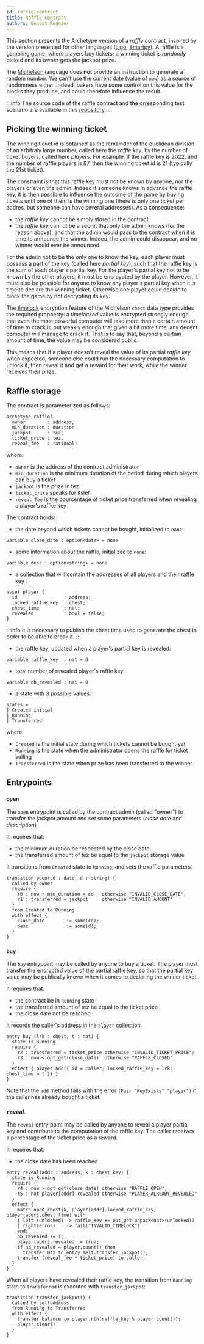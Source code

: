 ```yaml
---
id: raffle-contract
title: Raffle contract
authors: Benoit Rognier
---
```


This section presents the Archetype version of a _raffle_ contract, inspired by the version presented for other languages ([Ligo](/ligo/write-contract-ligo/1-raffle-contract#raffle-smart-contract), [Smartpy](/smartpy/write-contract-smartpy#about-the-raffle-contract)). A raffle is a gambling game, where players buy tickets; a winning ticket is _randomly_ picked and its owner gets the jackpot prize.

The [Michelson](/michelson) language does **not** provide an instruction to generate a random number. We can't use the current date (value of `now`) as a source of randomness either. Indeed, bakers have some control on this value for the blocks they produce, and could therefore influence the result.

:::info
The source code of the raffle contract and the orresponding test scenario are available in this [repository](https://gitlab.com/completium/archetype-raffle).
:::

## Picking the winning ticket

The winning ticket id is obtained as the remainder of the euclidean division of an arbitraly large number, called here the _raffle key_, by the number of ticket buyers, called here _players_. For example, if the raffle key is 2022, and the number of raffle players is 87, then the winning ticket id is 21 (typically the 21st ticket).

The constraint is that this raffle key must not be known by anyone, nor the players or even the admin. Indeed if someone knows in advance the raffle key, it is then possible to influence the outcome of the game by buying tickets until one of them is the winning one (there is only one ticket per addres, but someone can have several addresses). As a consequence:
* the _raffle key_ cannot be simply stored in the contract.
* the _raffle key_ cannot be a secret that only the admin knows (for the reason above), and that the admin would pass to the contract when it is time to announce the winner. Indeed, the admin could disappear, and no winner would ever be announced.

For the admin not to be the only one to know the key, each player must possess a part of the key (called here _partial key_), such that the raffle key is the sum of each player's partial key. For the player's partial key not to be known by the other players, it must be encrpypted by the player. However, it must also be possible for anyone to know any player's partial key when it is time to declare the winning ticket. Otherwise one player could decide to block the game by not decrypting its key.

The [timelock](https://tezos.gitlab.io/alpha/timelock.html?highlight=timelock) encryption feature of the Michelson `chest` data type provides the required propoerty: a _timelocked_ value is encrypted strongly enough that even the most powerful computer will take more than a certain amount of time to crack it, but weakly enough that given a bit more time, any decent computer will manage to crack it. That is to say that, beyond a certain amount of time, the value may be considered public.

This means that if a player doesn't reveal the value of its partial _raffle key_ when expected, someone else could run the necessary computation to unlock it, then reveal it and get a reward for their work, while the winner receives their prize.

## Raffle storage

The contract is parameterized as follows:

```archetype
archetype raffle(
  owner        : address,
  min_duration : duration,
  jackpot      : tez,
  ticket_price : tez,
  reveal_fee   : rational)
```
where:
* `owner` is the address of the contract administrator
* `min_duration` is the minimum duration of the period during which players can buy a ticket
* `jackpot` is the prize in tez
* `ticket_price` speaks for itslef
* `reveal_fee` is the pourcentage of ticket price transferred when revealing a player's raffke key

The contract holds:

* the date beyond which tickets cannot be bought, initialized to `none`:
```archetype
variable close_date : option<date> = none
```
* some information about the raffle, initialized to `none`:
```archetype
variable desc : option<string> = none
```
* a collection that will contain the addresses of all players and their raffle key :
```archetype
asset player {
  id                 : address;
  locked_raffle_key  : chest;
  chest_time         : nat;
  revealed           : bool = false;
}
```

:::info
It is necessary to publish the chest time used to generate the chest in order to be able to break it.
:::

* the raffle key, updated when a player's partial key is revealed:
```archetype
variable raffle_key  : nat = 0
```

* total number of revealed player's raffle key
```archetype
variable nb_revealed : nat = 0
```

* a state with 3 possible values:
```archetype
states =
| Created initial
| Running
| Transferred
```
where:
* `Created` is the initial state during which tickets cannot be bought yet
* `Running` is the state when the administrator opens the raffle for ticket selling
* `Transferred` is the state when prize has been transferred to the winner

## Entrypoints

### `open`

The `open` entrypoint is called by the contract admin (called "owner") to transfer the jackpot amount and set some parameters (_close date_ and _description_)

It requires that:
* the minimum duration be respected by the close date
* the transferred amount of tez be equal to the `jackpot` storage value

It transitions from `Created` state to `Running`, and sets the raffle parameters.

```archetype
transition open(cd : date, d : string) {
  called by owner
  require {
    r0 : now + min_duration < cd   otherwise "INVALID_CLOSE_DATE";
    r1 : transferred = jackpot     otherwise "INVALID_AMOUNT"
  }
  from Created to Running
  with effect {
    close_date        := some(cd);
    desc              := some(d);
  }
}
```

### `buy`

The `buy` entrypoint may be called by anyone to buy a ticket. The player must transfer the encrypted value of the partial raffle key, so that the partial key value may be publically known when it comes to declaring the winner ticket.

It requires that:
* the contract be in `Running` state
* the transferred amount of tez be equal to the ticket price
* the close date not be reached

It records the caller's address in the `player` collection.

```archetype
entry buy (lrk : chest, t : nat) {
  state is Running
  require {
    r2 : transferred = ticket_price otherwise "INVALID_TICKET_PRICE";
    r3 : now < opt_get(close_date)  otherwise "RAFFLE_CLOSED"
  }
  effect { player.add({ id = caller; locked_raffle_key = lrk; chest_time = t }) }
}
```

Note that the `add` method fails with the error `(Pair "KeyExists" "player")` if the caller has already bought a ticket.

### `reveal`

The `reveal` entry point may be called by anyone to reveal a player partial key and contribute to the computation of the raffle key. The caller receives a percentage of the ticket price as a reward.

It requires that:
* the close date has been reached

```archetype
entry reveal(addr : address, k : chest_key) {
  state is Running
  require {
    r4 : now > opt_get(close_date) otherwise "RAFFLE_OPEN";
    r5 : not player[addr].revealed otherwise "PLAYER_ALREADY_REVEALED"
  }
  effect {
    match open_chest(k, player[addr].locked_raffle_key, player[addr].chest_time) with
    | left (unlocked) -> raffle_key += opt_get(unpack<nat>(unlocked))
    | right(error)    -> fail("INVALID_TIMELOCK")
    end;
    nb_revealed += 1;
    player[addr].revealed := true;
    if nb_revealed = player.count() then
      transfer 0tz to entry self.transfer_jackpot();
    transfer (reveal_fee * ticket_price) to caller;
  }
}
```

When all players have revealed their raffle key, the transition from `Running` state to `Transferred` is executed with `transfer_jackpot`:
```archetype
transition transfer_jackpot() {
  called by selfaddress
  from Running to Transferred
  with effect {
    transfer balance to player.nth(raffle_key % player.count());
    player.clear()
  }
}
```

